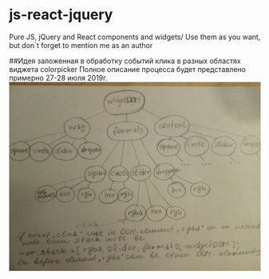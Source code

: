 # js-react-jquery
Pure JS, jQuery and React components and widgets/ Use them as you want, but don`t forget to mention me as an author

##Идея заложенная в обработку событий клика в разных областях виджета colorpicker
Полное описание процесса будет представлено примерно 27-28 июля 2019г.
![DOM-дерево виджета](/img/IMG_20190725_005239.jpg)